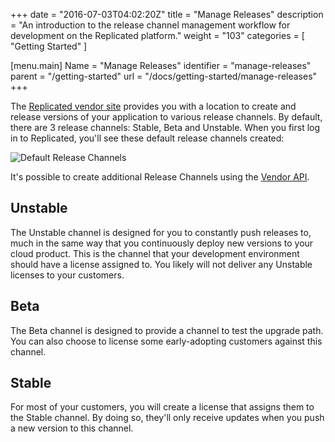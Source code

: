 +++
date = "2016-07-03T04:02:20Z"
title = "Manage Releases"
description = "An introduction to the release channel management workflow for development on the Replicated platform."
weight = "103"
categories = [ "Getting Started" ]

[menu.main]
Name       = "Manage Releases"
identifier = "manage-releases"
parent     = "/getting-started"
url        = "/docs/getting-started/manage-releases"
+++

The [Replicated vendor site](https://vendor.replicated.com) provides you with a location to create and release versions
of your application to various release channels. By default, there are 3 release channels: Stable, Beta and Unstable.
When you first log in to Replicated, you'll see these default release channels created:

![Default Release Channels](/static/empty-release-channels.png)

It's possible to create additional Release Channels using the [Vendor API](/reference/vendor-api/).

## Unstable
The Unstable channel is designed for you to constantly push releases to, much in the same way that you continuously deploy new versions to your cloud product. This is the channel that your development environment should have a license assigned to. You likely will not deliver any Unstable licenses to your customers.

## Beta
The Beta channel is designed to provide a channel to test the upgrade path. You can also choose to license some early-adopting customers against this channel.

## Stable
For most of your customers, you will create a license that assigns them to the Stable channel. By doing so, they'll only receive updates when you push a new version to this channel.
